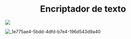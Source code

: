<h1 align="center"> Encriptador de texto </h1>
<p align="left">
   <img src="https://img.shields.io/badge/STATUS-EN%20DESAROLLO-green">
   </p>

![_1e775ae4-5bdd-4dfd-b7e4-196d543d9a40](https://github.com/user-attachments/assets/07f9830e-5ede-4a00-abea-7728959b719e)
